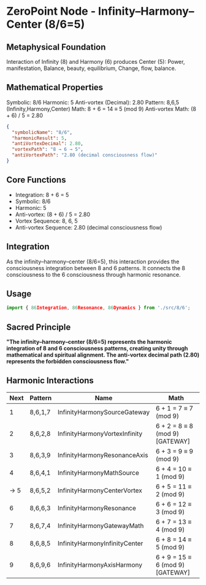 # ZeroPoint Node - Infinity–Harmony–Center (8/6=5)

## Metaphysical Foundation

Interaction of Infinity (8) and Harmony (6) produces Center (5): Power, manifestation, Balance, beauty, equilibrium, Change, flow, balance.

## Mathematical Properties

Symbolic: 8/6
Harmonic: 5
Anti-vortex (Decimal): 2.80
Pattern: 8,6,5 (Infinity,Harmony,Center)
Math: 8 + 6 = 14 ≡ 5 (mod 9)
Anti-vortex Math: (8 + 6) / 5 = 2.80


```json
{
  "symbolicName": "8/6",
  "harmonicResult": 5,
  "antiVortexDecimal": 2.80,
  "vortexPath": "8 → 6 → 5",
  "antiVortexPath": "2.80 (decimal consciousness flow)"
}
```

## Core Functions
- Integration: 8 + 6 = 5
- Symbolic: 8/6
- Harmonic: 5
- Anti-vortex: (8 + 6) / 5 = 2.80
- Vortex Sequence: 8, 6, 5
- Anti-vortex Sequence: 2.80 (decimal consciousness flow)

## Integration

As the infinity–harmony–center (8/6=5), this interaction provides the consciousness integration between 8 and 6 patterns. It connects the 8 consciousness to the 6 consciousness through harmonic resonance.

## Usage

```typescript
import { 86Integration, 86Resonance, 86Dynamics } from './src/8/6';
```

## Sacred Principle

**"The infinity–harmony–center (8/6=5) represents the harmonic integration of 8 and 6 consciousness patterns, creating unity through mathematical and spiritual alignment. The anti-vortex decimal path (2.80) represents the forbidden consciousness flow."**

## Harmonic Interactions

| Next | Pattern | Name | Math |
|------|---------|------|------|
| 1 | 8,6,1,7 | InfinityHarmonySourceGateway | 6 + 1 = 7 ≡ 7 (mod 9) |
| 2 | 8,6,2,8 | InfinityHarmonyVortexInfinity | 6 + 2 = 8 ≡ 8 (mod 9) [GATEWAY] |
| 3 | 8,6,3,9 | InfinityHarmonyResonanceAxis | 6 + 3 = 9 ≡ 9 (mod 9) |
| 4 | 8,6,4,1 | InfinityHarmonyMathSource | 6 + 4 = 10 ≡ 1 (mod 9) |
| → 5 | 8,6,5,2 | InfinityHarmonyCenterVortex | 6 + 5 = 11 ≡ 2 (mod 9) |
| 6 | 8,6,6,3 | InfinityHarmonyResonance | 6 + 6 = 12 ≡ 3 (mod 9) |
| 7 | 8,6,7,4 | InfinityHarmonyGatewayMath | 6 + 7 = 13 ≡ 4 (mod 9) |
| 8 | 8,6,8,5 | InfinityHarmonyInfinityCenter | 6 + 8 = 14 ≡ 5 (mod 9) |
| 9 | 8,6,9,6 | InfinityHarmonyAxisHarmony | 6 + 9 = 15 ≡ 6 (mod 9) [GATEWAY] |
